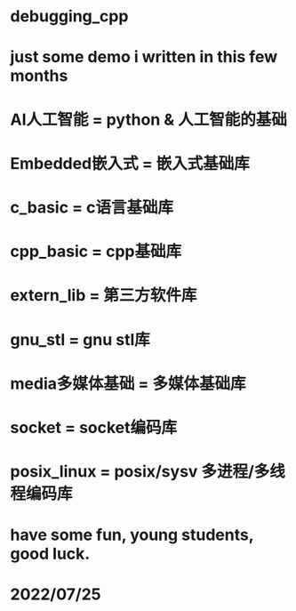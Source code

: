 # debugging_cpp
# just some demo i written in this few months
#   AI人工智能     = python & 人工智能的基础
#   Embedded嵌入式 = 嵌入式基础库
#   c_basic       = c语言基础库
#   cpp_basic     = cpp基础库
#   extern_lib    = 第三方软件库
#   gnu_stl       = gnu stl库
#   media多媒体基础 = 多媒体基础库
#   socket        = socket编码库
#   posix_linux   = posix/sysv 多进程/多线程编码库
# have some fun, young students, good luck.
# 2022/07/25
